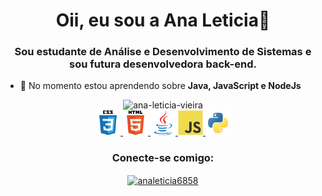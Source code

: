 <h1 align="center">Oii, eu sou a Ana Leticia👋</h1>
<h3 align="center">Sou estudante de Análise e Desenvolvimento de Sistemas e sou futura desenvolvedora back-end.</h3>

- 🌱 No momento estou aprendendo sobre **Java, JavaScript e NodeJs**

<div align="center">
 <img src="https://github-readme-stats.vercel.app/api/top-langs?username=ana-leticia-vieira&show_icons=true&theme=synthwave&locale=en&layout=compact" alt="ana-leticia-vieira"/>
 </div>
 
 <div align="center">
 <a href="https://www.w3schools.com/css/" target="_blank" rel="noreferrer"> <img src="https://raw.githubusercontent.com/devicons/devicon/master/icons/css3/css3-original-wordmark.svg" alt="css3" width="40" height="40"/> </a> <a href="https://www.w3.org/html/" target="_blank" rel="noreferrer"> <img src="https://raw.githubusercontent.com/devicons/devicon/master/icons/html5/html5-original-wordmark.svg" alt="html5" width="40" height="40"/> </a> <a href="https://www.java.com" target="_blank" rel="noreferrer"> <img src="https://raw.githubusercontent.com/devicons/devicon/master/icons/java/java-original.svg" alt="java" width="40" height="40"/> </a> <a href="https://developer.mozilla.org/en-US/docs/Web/JavaScript" target="_blank" rel="noreferrer"> <img src="https://raw.githubusercontent.com/devicons/devicon/master/icons/javascript/javascript-original.svg" alt="javascript" width="40" height="40"/> </a> <a href="https://www.python.org" target="_blank" rel="noreferrer"> <img src="https://raw.githubusercontent.com/devicons/devicon/master/icons/python/python-original.svg" alt="python" width="40" height="40"/> </a> 
 </div>

 <div align="center">
<h3>Conecte-se comigo:</h3>
<p>
<a href="https://linkedin.com/in/analeticia6858" target="blank"><img align="center" src="https://raw.githubusercontent.com/rahuldkjain/github-profile-readme-generator/master/src/images/icons/Social/linked-in-alt.svg" alt="analeticia6858" height="30" width="40" /></a>
</p>
 </div>

